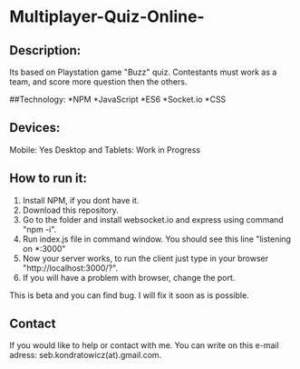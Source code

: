 # Multiplayer-Quiz-Online-

## Description:
Its based on Playstation game "Buzz" quiz. Contestants must work as a team, and score more question then the others.

##Technology: 
*NPM
*JavaScript
*ES6
*Socket.io
*CSS

## Devices:
Mobile: Yes
Desktop and Tablets: Work in Progress

## How to run it:
1. Install NPM, if you dont have it. 
2. Download this repository.
3. Go to the folder and install websocket.io and express using command "npm -i".
4. Run index.js file in command window.
You should see this line "listening on *:3000"
5. Now your server works, to run the client just type in your browser "http://localhost:3000/?".
6. If you will have a problem with browser, change the port.


This is beta and you can find bug. I will fix it soon as is possible. 


## Contact
If you would like to help or contact with me. 
You can write on this e-mail adress: seb.kondratowicz(at).gmail.com.





